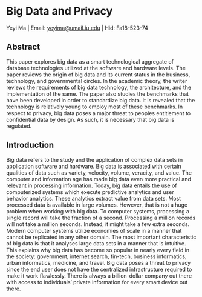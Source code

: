 
# Big Data and Privacy
Yeyi Ma | Email: yeyima@umail.iu.edu | Hid: Fa18-523-74

## Abstract
This paper explores big data as a smart technological aggregate of database technologies utilized at the software and hardware levels. The paper reviews the origin of big data and its current status in the business, technology, and governmental circles. In the academic theory, the writer reviews the requirements of big data technology, the architecture, and the implementation of the same. The paper also studies the benchmarks that have been developed in order to standardize big data. It is revealed that the technology is relatively young to employ most of these benchmarks. In respect to privacy, big data poses a major threat to peoples entitlement to confidential data by design. As such, it is necessary that big data is regulated. 

## Introduction
Big data refers to the study and the application of complex data sets in application software and hardware. Big data is associated with certain qualities of data such as variety, velocity, volume, veracity, and value. The computer and information age has made big data even more practical and relevant in processing information. Today, big data entails the use of computerized systems which execute predictive analytics and user behavior analytics. These analytics extract value from data sets. Most processed data is available in large volumes. However, that is not a huge problem when working with big data. To computer systems, processing a single record will take the fraction of a second. Processing a million records will not take a million seconds. Instead, it might take a few extra seconds. Modern computer systems utilize economies of scale in a manner that cannot be replicated in any other domain. 
The most important characteristic of big data is that it analyses large data sets in a manner that is intuitive. This explains why big data has become so popular in nearly every field in the society: government, internet search, fin-tech, business informatics, urban informatics, medicine, and travel. Big data poses a threat to privacy since the end user does not have the centralized infrastructure required to make it work flawlessly. There is always a billion-dollar company out there with access to individuals’ private information for every smart device out there.  
